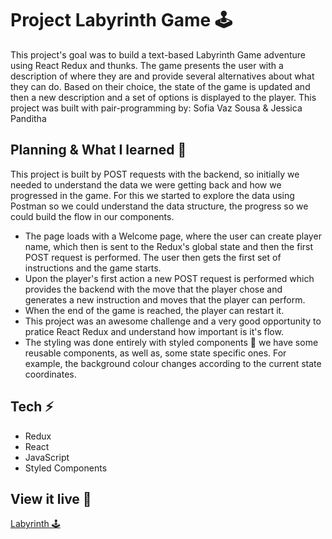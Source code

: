 # Project Labyrinth Game 🕹

This project's goal was to build a text-based Labyrinth Game adventure using React Redux and thunks. 
The game presents the user with a description of where they are and provide several alternatives about what they can do. 
Based on their choice, the state of the game is updated and then a new description and a set of options is displayed to the player. 
This project was built with pair-programming by: Sofia Vaz Sousa & Jessica Panditha

## Planning & What I learned 🧩

This project is built by POST requests with the backend, so initially we needed to understand the data we were getting back and how we progressed in the game. For this we started to explore the data using Postman so we could understand the data structure, the progress so we could build the flow in our components. 

- The page loads with a Welcome page, where the user can create player name, which then is sent to the Redux's global state and then the first POST request is performed. The user then gets the first set of instructions and the game starts.
- Upon the player's first action a new POST request is performed which provides the backend with the move that the player chose and generates a new instruction and moves that the player can perform. 
- When the end of the game is reached, the player can restart it. 
- This project was an awesome challenge and a very good opportunity to pratice React Redux and understand how important is it's flow. 
- The styling was done entirely with styled components 💅 we have some reusable components, as well as, some state specific ones. For example, the background colour changes according to the current state coordinates. 

## Tech ⚡️
- Redux
- React
- JavaScript
- Styled Components

## View it live 🔴
[Labyrinth 🕹](https://labyrinth-sj.netlify.app/)
